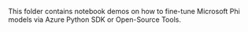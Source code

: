 This folder contains notebook demos on how to fine-tune Microsoft Phi models via Azure Python SDK or Open-Source Tools.
